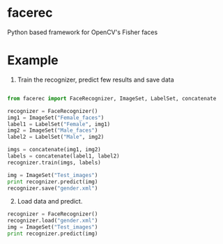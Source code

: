 facerec
=======

Python based framework for OpenCV's Fisher faces

Example
========

1. Train the recognizer, predict few results and save data
```python

from facerec import FaceRecognizer, ImageSet, LabelSet, concatenate

recognizer = FaceRecognizer()
img1 = ImageSet("Female_faces")
label1 = LabelSet("Female", img1)
img2 = ImageSet("Male_faces")
label2 = LabelSet("Male", img2)

imgs = concatenate(img1, img2)
labels = concatenate(label1, label2)
recognizer.train(imgs, labels)

img = ImageSet("Test_images")
print recognizer.predict(img)
recognizer.save("gender.xml")
```

2. Load data and predict.

```python
recognizer = FaceRecognizer()
recognizer.load("gender.xml")
img = ImageSet("Test_images")
print recognizer.predict(img)
```